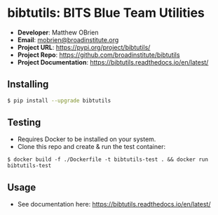 # bibtutils: BITS Blue Team Utilities

- **Developer**: Matthew OBrien
- **Email**: mobrien@broadinstitute.org
- **Project URL**: https://pypi.org/project/bibtutils/
- **Project Repo**: https://github.com/broadinstitute/bibtutils
- **Project Documentation**: https://bibtutils.readthedocs.io/en/latest/

## Installing

```bash
$ pip install --upgrade bibtutils
```

## Testing

- Requires Docker to be installed on your system.
- Clone this repo and create & run the test container:

```
$ docker build -f ./Dockerfile -t bibtutils-test . && docker run bibtutils-test
```

## Usage

- See documentation here: https://bibtutils.readthedocs.io/en/latest/
